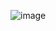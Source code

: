 ![image](https://user-images.githubusercontent.com/84421935/191809932-1b2139e1-7272-4f2a-8a3d-0b8e5acecca5.png)
